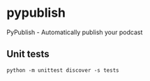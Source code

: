 # pypublish
PyPublish - Automatically publish your podcast

## Unit tests
```
python -m unittest discover -s tests
```
